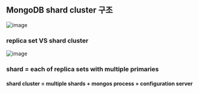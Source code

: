 ## MongoDB shard cluster 구조

![image](https://user-images.githubusercontent.com/21725428/109821183-10d1bd00-7c79-11eb-9720-753c6590970a.png)


### replica set VS shard cluster
![image](https://user-images.githubusercontent.com/21725428/109821201-17f8cb00-7c79-11eb-8181-73c66a0dd98c.png)

### shard = each of replica sets with multiple primaries
#### shard cluster = multiple shards + mongos process + configuration server
